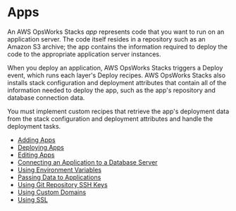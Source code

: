 # Apps<a name="workingapps"></a>

An AWS OpsWorks Stacks *app* represents code that you want to run on an application server\. The code itself resides in a repository such as an Amazon S3 archive; the app contains the information required to deploy the code to the appropriate application server instances\.

When you deploy an application, AWS OpsWorks Stacks triggers a Deploy event, which runs each layer's Deploy recipes\. AWS OpsWorks Stacks also installs stack configuration and deployment attributes that contain all of the information needed to deploy the app, such as the app's repository and database connection data\.

You must implement custom recipes that retrieve the app's deployment data from the stack configuration and deployment attributes and handle the deployment tasks\. 


+ [Adding Apps](workingapps-creating.md)
+ [Deploying Apps](workingapps-deploying.md)
+ [Editing Apps](workingapps-editing.md)
+ [Connecting an Application to a Database Server](workingapps-connectdb.md)
+ [Using Environment Variables](apps-environment-vars.md)
+ [Passing Data to Applications](apps-data.md)
+ [Using Git Repository SSH Keys](workingapps-deploykeys.md)
+ [Using Custom Domains](workingapps-domains.md)
+ [Using SSL](workingsecurity-ssl.md)